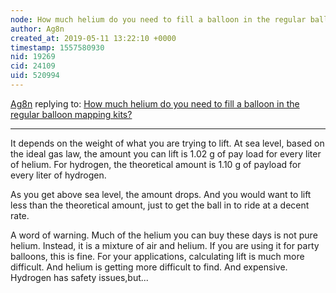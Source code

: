 ```yaml
---
node: How much helium do you need to fill a balloon in the regular balloon mapping kits? 
author: Ag8n
created_at: 2019-05-11 13:22:10 +0000
timestamp: 1557580930
nid: 19269
cid: 24109
uid: 520994
---
```




[Ag8n](../profile/Ag8n) replying to: [How much helium do you need to fill a balloon in the regular balloon mapping kits? ](../notes/stevie/05-07-2019/how-much-helium-do-you-need-to-fill-a-balloon-in-the-regular-balloon-mapping-kits)

----
 It depends on the weight of what you are trying to lift.  At sea level, based  on the ideal gas law, the amount you can lift is 1.02 g of pay load for every liter of helium.  For hydrogen, the theoretical amount is 1.10 g of payload for every liter of hydrogen.  

As you get above sea level, the amount drops.  And you would want to lift less than the theoretical amount, just to get the ball in to ride at a decent rate.  

A word of warning.  Much of the helium you can buy these days is not pure helium.  Instead, it is a mixture of air and helium.  If you are using it for party balloons, this is fine.  For your applications, calculating lift is much more difficult.  And helium is getting more difficult to find.  And expensive.   Hydrogen has safety issues,but...